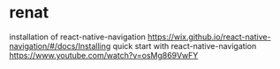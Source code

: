 # renat

installation of react-native-navigation https://wix.github.io/react-native-navigation/#/docs/Installing
quick start with react-native-navigation https://www.youtube.com/watch?v=osMg869VwFY
